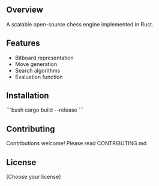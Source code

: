 ## Overview
A scalable open-source chess engine implemented in Rust.

## Features
- Bitboard representation
- Move generation
- Search algorithms
- Evaluation function

## Installation
\`\`\`bash
cargo build --release
\`\`\`

## Contributing
Contributions welcome! Please read CONTRIBUTING.md

## License
[Choose your license]